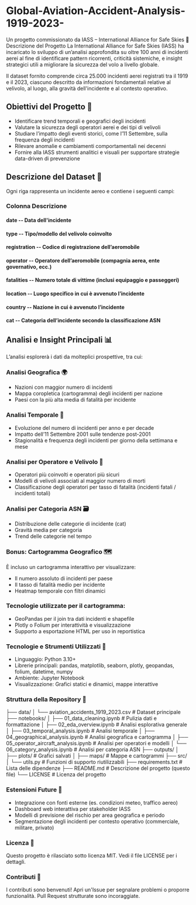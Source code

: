 # Global-Aviation-Accident-Analysis-1919-2023-
Un progetto commissionato da IASS – International Alliance for Safe Skies
📌 Descrizione del Progetto
La International Alliance for Safe Skies (IASS) ha incaricato lo sviluppo di un’analisi approfondita su oltre 100 anni di incidenti aerei al fine di identificare pattern ricorrenti, criticità sistemiche, e insight strategici utili a migliorare la sicurezza del volo a livello globale.

Il dataset fornito comprende circa 25.000 incidenti aerei registrati tra il 1919 e il 2023, ciascuno descritto da informazioni fondamentali relative al velivolo, al luogo, alla gravità dell'incidente e al contesto operativo.

## Obiettivi del Progetto 🎯
- Identificare trend temporali e geografici degli incidenti
- Valutare la sicurezza degli operatori aerei e dei tipi di velivoli
- Studiare l’impatto degli eventi storici, come l’11 Settembre, sulla frequenza degli incidenti
- Rilevare anomalie e cambiamenti comportamentali nei decenni
- Fornire alla IASS strumenti analitici e visuali per supportare strategie data-driven di prevenzione

## Descrizione del Dataset 🧾 
Ogni riga rappresenta un incidente aereo e contiene i seguenti campi:

### Colonna	Descrizione
#### date	-- Data dell'incidente
#### type	-- Tipo/modello del velivolo coinvolto
#### registration	-- Codice di registrazione dell’aeromobile
#### operator	-- Operatore dell’aeromobile (compagnia aerea, ente governativo, ecc.)
#### fatalities	-- Numero totale di vittime (inclusi equipaggio e passeggeri)
#### location	-- Luogo specifico in cui è avvenuto l’incidente
#### country	-- Nazione in cui è avvenuto l’incidente
#### cat	--	Categoria dell’incidente secondo la classificazione ASN


## Analisi e Insight Principali 📊 
L’analisi esplorerà i dati da molteplici prospettive, tra cui:
### Analisi Geografica 🌍 
- Nazioni con maggior numero di incidenti
- Mappa coropletica (cartogramma) degli incidenti per nazione
- Paesi con la più alta media di fatalità per incidente

### Analisi Temporale 📆 
- Evoluzione del numero di incidenti per anno e per decade
- Impatto dell’11 Settembre 2001 sulle tendenze post-2001
- Stagionalità e frequenza degli incidenti per giorno della settimana e mese

### Analisi per Operatore e Velivolo 🛫
- Operatori più coinvolti e operatori più sicuri
- Modelli di velivoli associati al maggior numero di morti
- Classificazione degli operatori per tasso di fatalità (incidenti fatali / incidenti totali)

### Analisi per Categoria ASN 🗃️
- Distribuzione delle categorie di incidente (cat)
- Gravità media per categoria
- Trend delle categorie nel tempo

### Bonus: Cartogramma Geografico 🗺️ 
È incluso un cartogramma interattivo per visualizzare:
- Il numero assoluto di incidenti per paese
- Il tasso di fatalità medio per incidente
- Heatmap temporale con filtri dinamici

### Tecnologie utilizzate per il cartogramma:
- GeoPandas per il join tra dati incidenti e shapefile
- Plotly o Folium per interattività e visualizzazione
- Supporto a esportazione HTML per uso in reportistica

### Tecnologie e Strumenti Utilizzati 🧰 
- Linguaggio: Python 3.10+
- Librerie principali: pandas, matplotlib, seaborn, plotly, geopandas, folium, datetime, numpy
- Ambiente: Jupyter Notebook
- Visualizzazione: Grafici statici e dinamici, mappe interattive

### Struttura della Repository 📂 
├── data/
│   └── aviation_accidents_1919_2023.csv    # Dataset principale
├── notebooks/
│   ├── 01_data_cleaning.ipynb              # Pulizia dati e formattazione
│   ├── 02_eda_overview.ipynb               # Analisi esplorativa generale
│   ├── 03_temporal_analysis.ipynb          # Analisi temporale
│   ├── 04_geographical_analysis.ipynb      # Analisi geografica e cartogramma
│   ├── 05_operator_aircraft_analysis.ipynb # Analisi per operatori e modelli
│   └── 06_category_analysis.ipynb          # Analisi per categoria ASN
├── outputs/
│   ├── plots/                              # Grafici salvati
│   ├── maps/                               # Mappe e cartogrammi
├── src/
│   └── utils.py                            # Funzioni di supporto riutilizzabili
├── requirements.txt                        # Lista delle dipendenze
├── README.md                               # Descrizione del progetto (questo file)
└── LICENSE                                 # Licenza del progetto



### Estensioni Future 🧪 
- Integrazione con fonti esterne (es. condizioni meteo, traffico aereo)
- Dashboard web interattiva per stakeholder IASS
- Modelli di previsione del rischio per area geografica e periodo
- Segmentazione degli incidenti per contesto operativo (commerciale, militare, privato)

### Licenza 🔐
Questo progetto è rilasciato sotto licenza MIT. Vedi il file LICENSE per i dettagli.

### Contributi 🤝 
I contributi sono benvenuti! Apri un'Issue per segnalare problemi o proporre funzionalità. Pull Request strutturate sono incoraggiate.
